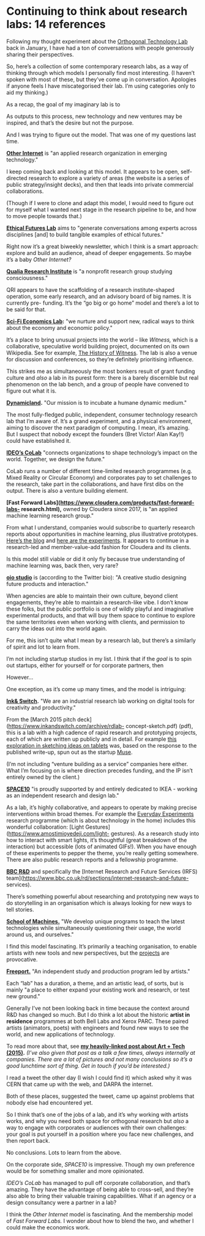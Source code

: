 # Continuing to think about research labs: 14 references

Following my thought experiment about the [Orthogonal Technology
Lab](/home/2021/01/21/otl) back in January, I have had a ton of conversations
with people generously sharing their perspectives.

So, here’s a collection of some contemporary research labs, as a way of
thinking through which models I personally find most interesting. (I haven’t
spoken with most of these, but they’ve come up in conversation. Apologies if
anyone feels I have miscategorised their lab. I’m using categories only to aid
my thinking.)

As a recap, the goal of my imaginary lab is to

As outputs to this process, new technology and new ventures may be inspired,
and that’s the desire but not the purpose.

And I was trying to figure out the model. That was one of my questions last
time.

**[Other Internet](https://otherinter.net)** is "an applied research
organization in emerging technology."

I keep coming back and looking at this model. It appears to be open, self-
directed research to explore a variety of areas (the website is a series of
public strategy/insight decks), and then that leads into private commercial
collaborations.

(Though if I were to clone and adapt this model, I would need to figure out
for myself what I wanted next stage in the research pipeline to be, and how to
move people towards that.)

**[Ethical Futures Lab](https://www.ethicalfutureslab.com)** aims to "generate
conversations among experts across disciplines [and] to build tangible
examples of ethical futures."

Right now it’s a great biweekly newsletter, which I think is a smart approach:
explore and build an audience, ahead of deeper engagements. So maybe it’s a
baby _Other Internet?_

**[Qualia Research Institute](https://www.qualiaresearchinstitute.org)** is "a
nonprofit research group studying consciousness."

QRI appears to have the scaffolding of a research institute-shaped operation,
some early research, and an advisory board of big names. It is currently pre-
funding. It’s the “go big or go home” model and there’s a lot to be said for
that.

**[Sci-Fi Economics Lab](https://scifieconomicslab.net):** "we nurture and
support new, radical ways to think about the economy and economic policy."

It’s a place to bring unusual projects into the world – like _Witness,_ which
is a collaborative, speculative world building project, documented on its own
Wikipedia. See for example, [The History of
Witness](https://edgeryders.eu/t/the-history-of-witness/15008). The lab is
also a venue for discussion and conferences, so they’re definitely
prioritising influence.

This strikes me as simultaneously the most bonkers result of grant funding
culture and _also_ a lab in its purest form: there is a barely discernible but
real phenomenon on the lab bench, and a group of people have convened to
figure out what it is.

**[Dynamicland](https://dynamicland.org).** "Our mission is to incubate a
humane dynamic medium."

The most fully-fledged public, independent, consumer technology research lab
that I’m aware of. It’s a grand experiment, and a physical environment, aiming
to discover the next paradigm of computing. I mean, it’s amazing. But I
suspect that nobody except the founders (Bret Victor! Alan Kay!!) could have
established it.

**[IDEO’s CoLab](https://www.ideocolab.com)** "connects organizations to shape
technology’s impact on the world. Together, we design the future."

CoLab runs a number of different time-limited research programmes (e.g. Mixed
Reality or Circular Economy) and corporates pay to set challenges to the
research, take part in the collaborations, and have first dibs on the output.
There is also a venture building element.

**[Fast Forward Labs](https://www.cloudera.com/products/fast-forward-labs-
research.html),** owned by Cloudera since 2017, is "an applied machine
learning research group."

From what I understand, companies would subscribe to quarterly research
reports about opportunities in machine learning, plus illustrative prototypes.
[Here’s the blog](https://blog.fastforwardlabs.com) and [here are the
experiments](https://experiments.fastforwardlabs.com). It appears to continue
in a research-led and member-value-add fashion for Cloudera and its clients.

Is this model still viable or did it only fly because true understanding of
machine learning was, back then, very rare?

**[oio studio](https://oio.studio)** is (according to the Twitter bio): "A
creative studio designing future products and interaction."

When agencies are able to maintain their own culture, beyond client
engagements, they’re able to maintain a research-like vibe. I don’t know these
folks, but the public portfolio is one of wildly playful and imaginative
experimental products, and that will buy them space to continue to explore the
same territories even when working with clients, and permission to carry the
ideas out into the world again.

For me, this isn’t quite what I mean by a research lab, but there’s a
similarly of spirit and lot to learn from.

I’m not including startup studios in my list. I think that if the _goal_ is to
spin out startups, either for yourself or for corporate partners, then

However…

One exception, as it’s come up many times, and the model is intriguing:

**[Ink& Switch](https://www.inkandswitch.com).** "We are an industrial
research lab working on digital tools for creativity and productivity."

From the [March 2015 pitch deck](https://www.inkandswitch.com/archive/rdlab-
concept-sketch.pdf) (pdf), this is a lab with a high cadence of rapid research
and prototyping projects, each of which are written up publicly and in detail.
For example [this exploration in sketching ideas on
tablets](https://www.inkandswitch.com/muse-studio-for-ideas.html) was, based
on the response to the published write-up, spun out as the startup
[Muse](https://museapp.com).

(I’m not including “venture building as a service” companies here either. What
I’m focusing on is where direction precedes funding, and the IP isn’t entirely
owned by the client.)

**[SPACE10](https://space10.com)** "is proudly supported by and entirely
dedicated to IKEA - working as an independent research and design lab."

As a lab, it’s highly collaborative, and appears to operate by making precise
interventions within broad themes. For example the [Everyday
Experiments](https://space10.com/project/everyday-experiments/) research
programme (which is about technology in the home) includes this wonderful
collaboration: [Light Gestures](https://www.amostimioyedeji.com/light-
gestures). As a research study into how to interact with smart lights, it’s
thoughtful (great breakdown of the interaction) but accessible (lots of
animated GIFs!). When you have enough of these experiments to pepper the
theme, you’re really getting somewhere. There are also public research reports
and a fellowship programme.

**[BBC R&D](https://www.bbc.co.uk/rd)** and specifically the [Internet
Research and Future Services (IRFS)
team](https://www.bbc.co.uk/rd/sections/internet-research-and-future-
services).

There’s something powerful about researching and prototyping new ways to do
storytelling in an organisation which is always looking for new ways to tell
stories.

**[School of Machines.](http://schoolofma.org)** "We develop unique programs
to teach the latest technologies while simultaneously questioning their usage,
the world around us, and ourselves."

I find this model fascinating. It’s primarily a teaching organisation, to
enable artists with new tools and new perspectives, but the
[projects](http://schoolofma.org/projects.html) are provocative.

**[Freeport.](https://freeport.institute)** "An independent study and
production program led by artists."

Each “lab” has a duration, a theme, and an artistic lead, of sorts, but is
mainly "a place to either expand your existing work and research, or test new
ground."

Generally I’ve not been looking back in time because the context around R&D
has changed so much. But I do think a lot about the historic **artist in
residence** programmes at both Bell Labs and Xerox PARC. These paired artists
(animators, poets) with engineers and found new ways to see the world, and new
applications of technology.

To read more about that, see **[my heavily-linked post about Art + Tech
(2015)](/home/2015/10/13/art_x_tech).** _(I’ve also given that post as a talk
a few times, always internally at companies. There are a lot of pictures and
not many conclusions so it’s a good lunchtime sort of thing. Get in touch if
you’d be interested.)_

I read a tweet the other day (I wish I could find it) which asked why it was
CERN that came up with the web, and DARPA the internet.

Both of these places, suggested the tweet, came up against problems that
nobody else had encountered yet.

So I think that’s one of the jobs of a lab, and it’s why working with artists
works, and why you need both space for orthogonal research but _also_ a way to
engage with corporates or audiences with their own challenges: your goal is
put yourself in a position where you face new challenges, and then report
back.

No conclusions. Lots to learn from the above.

On the corporate side, _SPACE10_ is impressive. Though my own preference would
be for something smaller and more opinionated.

_IDEO’s CoLab_ has managed to pull off corporate collaboration, and that’s
amazing. They have the advantage of being able to cross-sell, and they’re also
able to bring their valuable training capabilities. What if an agency or a
design consultancy were a partner in a lab?

I think the _Other Internet_ model is fascinating. And the membership model of
_Fast Forward Labs._ I wonder about how to blend the two, and whether I could
make the economics work.
